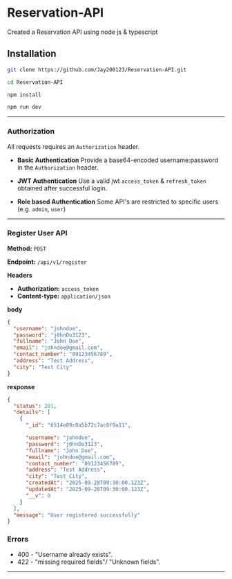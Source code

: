 # Reservation-API

Created a Reservation API using node js &amp; typescript

## Installation

```bash
git clone https://github.com/Jay200123/Reservation-API.git

cd Reservation-API

npm install

npm run dev
```

---

### Authorization

All requests requires an `Authorization` header.

- **Basic Authentication**
  Provide a base64-encoded username:password in the `Authorization` header.

- **JWT Authentication**
  Use a valid jwt `access_token` & `refresh_token` obtained after successful login.

- **Role based Authentication**
  Some API's are restricted to specific users (e.g. `admin`, `user`)

---

### Register User API

**Method:** `POST`

**Endpoint:**
`/api/v1/register`

**Headers**

- **Authorization:** `access_token`
- **Content-type:** `application/json`

**body**

```json
{
  "username": "johndoe",
  "password": "j0hnDo3123",
  "fullname": "John Doe",
  "email": "johndoe@gmail.com",
  "contact_number": "09123456789",
  "address": "Test Address",
  "city": "Test City"
}
```

**response**

```json
{
  "status": 201,
  "details": [
    {
      "_id": "6514e09c8a5b72c7ac8f9a11",

      "username": "johndoe",
      "password": "j0hnDo3123",
      "fullname": "John Doe",
      "email": "johndoe@gmail.com",
      "contact_number": "09123456789",
      "address": "Test Address",
      "city": "Test City",
      "createdAt": "2025-09-28T09:30:00.123Z",
      "updatedAt": "2025-09-28T09:30:00.123Z",
      "__v": 0
    }
  ],
  "message": "User registered successfully"
}
```

### Errors

- 400 - "Username already exists".
- 422 - "missing required fields"/ "Unknown fields".

---
